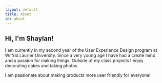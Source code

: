 ```yaml
---
layout: default
title: About
id: about
---
```


<h2>Hi, I'm Shaylan!</h2>

I am currently in my second year of the User Experience Design program at Wilfrid Laurier University. Since a very young age I have had a create mind and a passion for making things. Outside of my class projects I enjoy decorating cakes and taking photos.

I am passionate about making products more user friendly for everyone!
